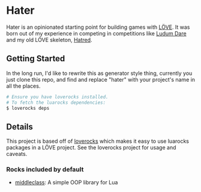 # Hater

Hater is an opinionated starting point for building games with
[LÖVE](https://love2d.org). It was born out of my experience in competing in
competitions like [Ludum Dare](http://ludumdare.com/compo/) and my old LÖVE
skeleton, [Hatred](https://github.com/jarednorman/hatred).

## Getting Started

In the long run, I'd like to rewrite this as generator style thing, currently
you just clone this repo, and find and replace "hater" with your project's name
in all the places.

```sh
# Ensure you have loverocks installed.
# To fetch the luarocks dependencies:
$ loverocks deps
```

## Details

This project is based off of [loverocks](https://github.com/Alloyed/loverocks)
which makes it easy to use luarocks packages in a LÖVE project. See the
loverocks project for usage and caveats.

### Rocks included by default

- [middleclass](https://luarocks.org/modules/kikito/middleclass): A simple OOP library for Lua
